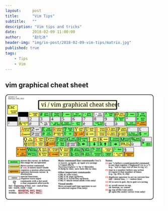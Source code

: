 ```yaml
---
layout:     post
title:      "Vim Tips"
subtitle:   ""
description: "Vim tips and tricks"
date:       2018-02-09 11:00:00
author:     "赵化冰"
header-img: "img/in-post/2018-02-09-vim-tips/matrix.jpg"
published: true
tags:
    - Tips
    - Vim
---
```

## vim graphical cheat sheet

![](/img/in-post/2018-02-09-vim-tips/vi-vim-cheat-sheet.svg)
